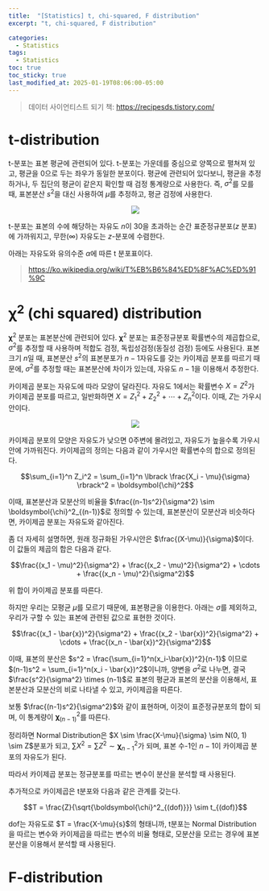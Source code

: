 ```yaml
---
title:  "[Statistics] t, chi-squared, F distribution"
excerpt: "t, chi-squared, F distribution"

categories:
  - Statistics
tags:
  - Statistics
toc: true
toc_sticky: true
last_modified_at: 2025-01-19T08:06:00-05:00
---
```


> 데이터 사이언티스트 되기 책: https://recipesds.tistory.com/

# t-distribution

t-분포는 표본 평균에 관련되어 있다. t-분포는 가운데를 중심으로 양쪽으로 펼쳐져 있고, 평균을 0으로 두는 좌우가 동일한 분포이다. 
평균에 관련되어 있다보니, 평균을 추정하거나, 두 집단의 평균이 같은지 확인할 때 검정 통계량으로 사용한다. 
즉, $\sigma^2$를 모를 때, 표본분산 $s^2$을 대신 사용하여 $\mu$를 추정하고, 평균 검정에 사용한다. 

<p align="center"><img src="https://github.com/user-attachments/assets/78df45b5-e3ff-4001-b8cd-97b65e413889" height="" width=""></p>

t-분포는 표본의 수에 해당하는 자유도 $n$이 30을 초과하는 순간 표준정규분포($z$ 분포)에 가까워지고, 무한($\infty$) 자유도는 $z$-분포에 수렴한다. 

아래는 자유도와 유의수준 $\alpha$에 따른 t 분포표이다. 

> https://ko.wikipedia.org/wiki/T%EB%B6%84%ED%8F%AC%ED%91%9C


# $\boldsymbol{\chi}^2$ (chi squared) distribution

$\boldsymbol{\chi}^2$ 분포는 표본분산에 관련되어 있다. $\boldsymbol{\chi}^2$ 분포는 표준정규분포 확률변수의 제곱합으로, $\sigma^2$를 추정할 때 사용하며 적합도 검정, 독립성검정(동질성 검정) 등에도 사용된다. 
표본 크기 $n$일 때, 표본분산 $s^2$의 표본분포가 $n-1$자유도를 갖는 카이제곱 분포를 따르기 때문에, $\sigma^2$를 추정할 때는 표본분산에 차이가 있는데, 자유도 $n-1$을 이용해서 추정한다. 

카이제곱 분포는 자유도에 따라 모양이 달라진다. 자유도 1에서는 확률변수 $X=Z^2$가 카이제곱 분포를 따르고, 일반화하면 $X=Z_1^2+Z_2^2+\cdots+Z_n^2$이다. 
이때, $Z$는 가우시안이다. 

<p align="center"><img src="https://github.com/user-attachments/assets/040f9b5b-df82-4cf2-9184-75ab43c45715" height="" width=""></p>

카이제곱 분포의 모양은 자유도가 낮으면 0주변에 몰려있고, 자유도가 높을수록 가우시안에 가까워진다. 
카이제곱의 정의는 다음과 같이 가우시안 확률변수의 합으로 정의된다. 

$$\sum_{i=1}^n Z_i^2 = \sum_{i=1}^n \lbrack \frac{X_i - \mu}{\sigma} \rbrack^2 = \boldsymbol{\chi}^2$$

이때, 표본분산과 모분산의 비율을 $\frac{(n-1)s^2}{\sigma^2} \sim \boldsymbol{\chi}^2_{(n-1)}$로 정의할 수 있는데, 표본분산이 모분산과 비슷하다면, 카이제곱 분포는 자유도와 같아진다. 

좀 더 자세히 설명하면, 원래 정규화된 가우시안은 $\frac{(X-\mu)}{\sigma}$이다. 이 값들의 제곱의 합은 다음과 같다. 

$$\frac{(x_1 - \mu)^2}{\sigma^2} + \frac{(x_2 - \mu)^2}{\sigma^2} + \cdots + \frac{(x_n - \mu)^2}{\sigma^2}$$

위 합이 카이제곱 분포를 따른다. 

하지만 우리는 모평균 $\mu$를 모르기 때문에, 표본평균을 이용한다. 아래는 $\sigma$를 제외하고, 우리가 구할 수 있는 표본에 관련된 값으로 표현한 것이다. 

$$\frac{(x_1 - \bar{x})^2}{\sigma^2} + \frac{(x_2 - \bar{x})^2}{\sigma^2} + \cdots + \frac{(x_n - \bar{x})^2}{\sigma^2}$$

이때, 표본의 분산은 $s^2 = \frac{\sum_{i=1}^n(x_i-\bar{x})^2}{n-1}$ 이므로 $(n-1)s^2 = \sum_{i=1}^n(x_i - \bar{x})^2$이니까, 양변을 $\sigma^2$로 나누면, 결국 $\frac{s^2}{\sigma^2} \times (n-1)$로 
표본의 평균과 표본의 분산을 이용해서, 표본분산과 모분산의 비로 나타낼 수 있고, 카이제곱을 따른다. 

보통 $\frac{(n-1)s^2}{\sigma^2}$와 같이 표현하며, 이것이 표준정규분포의 합이 되며, 이 통계량이 $\boldsymbol{\chi}^2_{(n-1)}$를 따른다. 

정리하면 Normal Distribution은 $X \sim \frac{X-\mu}{\sigma} \sim N(0, 1) \sim Z$분포가 되고, $\sum X^2 = \sum Z^2 \sim \boldsymbol{\chi}^2_{n-1}$가 되며, 표본 수-1인 $n-1$이 카이제곱 분포의 자유도가 된다. 

따라서 카이제곱 분포는 정규분포를 따르는 변수이 분산을 분석할 때 사용된다. 

추가적으로 카이제곱은 t분포와 다음과 같은 관계를 갖는다. 

$$T = \frac{Z}{\sqrt{\boldsymbol{\chi}^2_{(dof)}}} \sim t_{(dof)}$$

dof는 자유도로 $T = \frac{X-\mu}{s}$의 형태니까, t분포는 Normal Distribution을 따르는 변수와 카이제곱을 따르는 변수의 비율 형태로, 모분산을 모르는 경우에 표본분산을 이용해서 분석할 때 사용된다. 


# F-distribution



